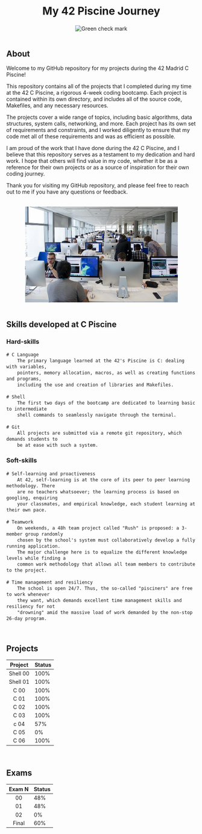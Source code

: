 <h1 align="center"><b>My 42 Piscine Journey</b></h1>
<div align="center">
  <img src="https://loginportal.funnyjunk.com/gifs/Me+making+the+first+draft+of+any+paper_fa60b4_4104004.gif" alt="Green check mark" width="105" style="vertical-align:middle;">
</div>




</br>

## About

Welcome to my GitHub repository for my projects during the 42 Madrid C Piscine!

This repository contains all of the projects that I completed during my time at the 42 C Piscine, a rigorous 4-week coding bootcamp. Each project is contained within its own directory, and includes all of the source code, Makefiles, and any necessary resources.

The projects cover a wide range of topics, including basic algorithms, data structures, system calls, networking, and more. Each project has its own set of requirements and constraints, and I worked diligently to ensure that my code met all of these requirements and was as efficient as possible.

I am proud of the work that I have done during the 42 C Piscine, and I believe that this repository serves as a testament to my dedication and hard work. I hope that others will find value in my code, whether it be as a reference for their own projects or as a source of inspiration for their own coding journey.

Thank you for visiting my GitHub repository, and please feel free to reach out to me if you have any questions or feedback.

</br>

<div align="center">
  <img src="cluster.jpeg" alt="Green check mark" width="405" style="vertical-align:middle;">
</div>

</br>

## Skills developed at C Piscine

### Hard-skills
	# C Language
		The primary language learned at the 42's Piscine is C: dealing with variables,
		pointers, memory allocation, macros, as well as creating functions and programs,
		including the use and creation of libraries and Makefiles.

	# Shell
		The first two days of the bootcamp are dedicated to learning basic to intermediate
		shell commands to seamlessly navigate through the terminal.

	# Git
		All projects are submitted via a remote git repository, which demands students to
		be at ease with such a system.

### Soft-skills
	# Self-learning and proactiveness
		At 42, self-learning is at the core of its peer to peer learning methodology. There
		are no teachers whatsoever; the learning process is based on googling, enquiring
		your classmates, and empirical knowledge, each student learning at their own pace.

	# Teamwork
		On weekends, a 48h team project called "Rush" is proposed: a 3-member group randomly
		chosen by the school's system must collaboratively develop a fully running application.
		The major challenge here is to equalize the different knowledge levels while finding a
		common work methodology that allows all team members to contribute to the project.

	# Time management and resiliency
		The school is open 24/7. Thus, the so-called "pisciners" are free to work whenever
		they want, which demands excellent time management skills and resiliency for not
		"drowning" amid the massive load of work demanded by the non-stop 26-day program.
		
</br>

## Projects

| Project  | Status |
|:--------:|--------|
| Shell 00 | 100%   |
| Shell 01 | 100%   |
| C 00     | 100%   |
| C 01     | 100%   |
| C 02     | 100%   |
| C 03     | 100%   |
| c 04     | 57%    |
| C 05     | 0%     |
| C 06     | 100%   |


</br>

## Exams

| Exam N | Status |
|:------:|--------|
|   00   |   48%  |
|   01   |   48%  |
|   02   |   0%   |
|  Final |   60%  |


